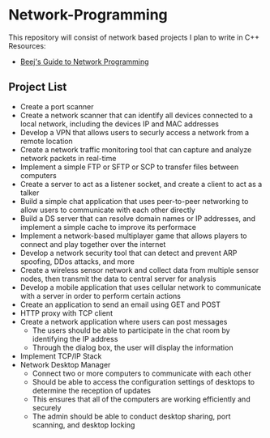 # Network-Programming
This repository will consist of network based projects I plan to write in C++
Resources: 
- [Beej's Guide to Network Programming](https://beej.us/guide/bgnet/html/split/)

## Project List
- Create a port scanner
- Create a network scanner that can identify all devices connected to a local network, including the devices IP and MAC addresses
- Develop a VPN that allows users to securly access a network from a remote location 
- Create a network traffic monitoring tool that can capture and analyze network packets in real-time
- Implement a simple FTP or SFTP or SCP to transfer files between computers
- Create a server to act as a listener socket, and create a client to act as a talker
- Build a simple chat application that uses peer-to-peer networking to allow users to communicate with each other directly
- Build a DS server that can resolve domain names or IP addresses, and implement a simple cache to improve its performace 
- Implement a network-based multiplayer game that allows players to connect and play together over the internet
- Develop a network security tool that can detect and prevent ARP spoofing, DDos attacks, and more
- Create a wireless sensor network and collect data from multiple sensor nodes, then transmit the data to central server for analysis
- Develop a mobile application that uses cellular network to communicate with a server in order to perform certain actions 
- Create an application to send an email using GET and POST
- HTTP proxy with TCP client  
- Create a network application where users can post messages
	- The users should be able to participate in the chat room by identifying the IP address
	- Through the dialog box, the user will display the information
- Implement TCP/IP Stack 
- Network Desktop Manager 
	- Connect two or more computers to communicate with each other
	- Should be able to access the configuration settings of desktops to determine the reception of updates
	- This ensures that all of the computers are working efficiently and securely
	- The admin should be able to conduct desktop sharing, port scanning, and desktop locking
	
